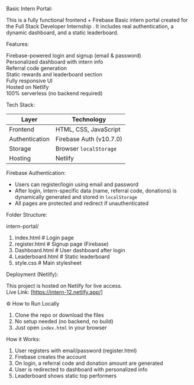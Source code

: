 Basic Intern Portal:

This is a fully functional frontend + Firebase Basic intern portal created for the Full Stack Developer Internship . It includes real authentication, a dynamic dashboard, and a static leaderboard.

Features:

Firebase-powered login and signup (email & password)  
Personalized dashboard with intern info  
Referral code generation  
Static rewards and leaderboard section  
Fully responsive UI  
Hosted on Netlify  
100% serverless (no backend required)

Tech Stack:


| Layer        | Technology               |
|--------------|--------------------------|
| Frontend     | HTML, CSS, JavaScript    |
| Authentication| Firebase Auth (v10.7.0) |
| Storage      | Browser `localStorage`   |
| Hosting      | Netlify                  |


 Firebase Authentication:

- Users can register/login using email and password
- After login, intern-specific data (name, referral code, donations) is dynamically generated and stored in `localStorage`
- All pages are protected and redirect if unauthenticated

 Folder Structure:

intern-portal/
1. index.html # Login page
2.  register.html # Signup page (Firebase)
3.  Dashboard.html # User dashboard after login
4.  Leaderboard.html # Static leaderboard
5.  style.css # Main stylesheet

 Deployment (Netlify):

This project is hosted on Netlify for live access.  
 Live Link: [https://intern-12.netlify.app/]

 ⚙️ How to Run Locally

1. Clone the repo or download the files
2. No setup needed (no backend, no build)
3. Just open `index.html` in your browser

 How it Works:

1. User registers with email/password (register.html)
2. Firebase creates the account
3. On login, a referral code and donation amount are generated
4. User is redirected to dashboard with personalized info
5. Leaderboard shows static top performers



